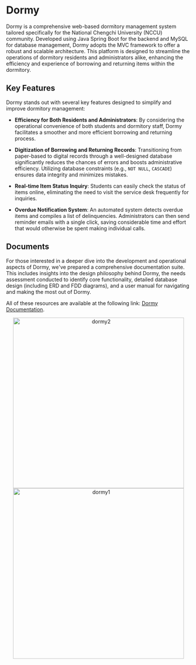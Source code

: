 
# Dormy
Dormy is a comprehensive web-based dormitory management system tailored specifically for the National Chengchi University (NCCU) community. Developed using Java Spring Boot for the backend and MySQL for database management, Dormy adopts the MVC framework to offer a robust and scalable architecture. This platform is designed to streamline the operations of dormitory residents and administrators alike, enhancing the efficiency and experience of borrowing and returning items within the dormitory.

## Key Features

Dormy stands out with several key features designed to simplify and improve dormitory management:

- **Efficiency for Both Residents and Administrators**: By considering the operational convenience of both students and dormitory staff, Dormy facilitates a smoother and more efficient borrowing and returning process.

- **Digitization of Borrowing and Returning Records**: Transitioning from paper-based to digital records through a well-designed database significantly reduces the chances of errors and boosts administrative efficiency. Utilizing database constraints (e.g., `NOT NULL`, `CASCADE`) ensures data integrity and minimizes mistakes.

- **Real-time Item Status Inquiry**: Students can easily check the status of items online, eliminating the need to visit the service desk frequently for inquiries.

- **Overdue Notification System**: An automated system detects overdue items and compiles a list of delinquencies. Administrators can then send reminder emails with a single click, saving considerable time and effort that would otherwise be spent making individual calls.

## Documents

For those interested in a deeper dive into the development and operational aspects of Dormy, we've prepared a comprehensive documentation suite. This includes insights into the design philosophy behind Dormy, the needs assessment conducted to identify core functionality, detailed database design (including ERD and FDD diagrams), and a user manual for navigating and making the most out of Dormy.

All of these resources are available at the following link: [Dormy Documentation](https://drive.google.com/drive/u/0/folders/1ASy18fVCJC0gxjfKXX9ntBfiWMY37m_y).

<div align="center">
  <img width="467" alt="dormy2" src="https://github.com/Esther125/db-final-project/assets/82760846/3e6d5e30-97c0-471a-8069-4476a7d27efd">
</div>
<div align="center">
  <img width="467" alt="dormy1" src="https://github.com/Esther125/db-final-project/assets/82760846/3f527feb-7839-4162-93f2-de8e10c8e2c2">
</div>
